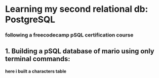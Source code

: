 # Learning my second relational db: PostgreSQL

### following a freecodecamp pSQL certification course

## 1. Building a pSQL database of mario using only terminal commands:

#### here i built a characters table
